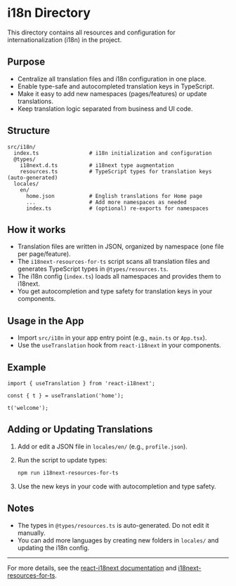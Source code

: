 # i18n Directory

This directory contains all resources and configuration for internationalization (i18n) in the project.

## Purpose

- Centralize all translation files and i18n configuration in one place.
- Enable type-safe and autocompleted translation keys in TypeScript.
- Make it easy to add new namespaces (pages/features) or update translations.
- Keep translation logic separated from business and UI code.

## Structure

```
src/i18n/
  index.ts                # i18n initialization and configuration
  @types/
    i18next.d.ts          # i18next type augmentation
    resources.ts          # TypeScript types for translation keys (auto-generated)
  locales/
    en/
      home.json           # English translations for Home page
      ...                 # Add more namespaces as needed
      index.ts            # (optional) re-exports for namespaces
```

## How it works

- Translation files are written in JSON, organized by namespace (one file per page/feature).
- The `i18next-resources-for-ts` script scans all translation files and generates TypeScript types in `@types/resources.ts`.
- The i18n config (`index.ts`) loads all namespaces and provides them to i18next.
- You get autocompletion and type safety for translation keys in your components.

## Usage in the App

- Import `src/i18n` in your app entry point (e.g., `main.ts` or `App.tsx`).
- Use the `useTranslation` hook from `react-i18next` in your components.

## Example

```tsx
import { useTranslation } from 'react-i18next';

const { t } = useTranslation('home');

t('welcome');
```

## Adding or Updating Translations

1. Add or edit a JSON file in `locales/en/` (e.g., `profile.json`).
2. Run the script to update types:

   ```sh
   npm run i18next-resources-for-ts
   ```

3. Use the new keys in your code with autocompletion and type safety.

## Notes

- The types in `@types/resources.ts` is auto-generated. Do not edit it manually.
- You can add more languages by creating new folders in `locales/` and updating the i18n config.

---

For more details, see the [react-i18next documentation](https://react.i18next.com/) and [i18next-resources-for-ts](https://www.npmjs.com/package/i18next-resources-for-ts).
